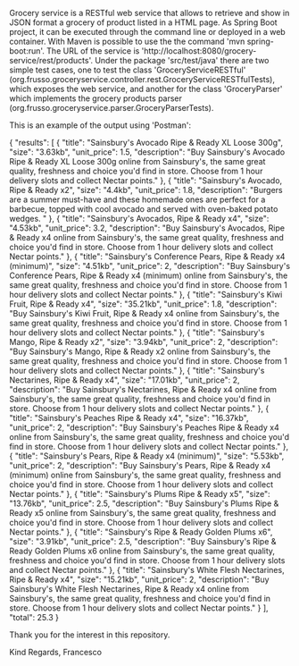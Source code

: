 Grocery service is a RESTful web service that allows to retrieve and show in JSON format a
grocery of product listed in a HTML page. As Spring Boot project, it can be executed through the command line or deployed in a web container. With Maven is possible to use the the command 'mvn spring-boot:run'. The URL of the service is 'http://localhost:8080/grocery-service/rest/products'.
Under the package 'src/test/java' there are two simple test cases, one to test the class 'GroceryServiceRESTful' (org.frusso.groceryservice.controller.rest.GroceryServiceRESTfulTests), which exposes the web service, and another for the class 'GroceryParser' which implements the grocery products parser (org.frusso.groceryservice.parser.GroceryParserTests).

This is an example of the output using 'Postman':

{
  "results": [
    {
      "title": "Sainsbury's Avocado Ripe & Ready XL Loose 300g",
      "size": "3.63kb",
      "unit_price": 1.5,
      "description": "Buy Sainsbury's Avocado Ripe & Ready XL Loose 300g online from Sainsbury's, the same great quality, freshness and choice you'd find in store. Choose from 1 hour delivery slots and collect Nectar points."
    },
    {
      "title": "Sainsbury's Avocado, Ripe & Ready x2",
      "size": "4.4kb",
      "unit_price": 1.8,
      "description": "Burgers are a summer must-have and these homemade ones are perfect for a barbecue, topped with cool avocado and served with oven-baked potato wedges. "
    },
    {
      "title": "Sainsbury's Avocados, Ripe & Ready x4",
      "size": "4.53kb",
      "unit_price": 3.2,
      "description": "Buy Sainsbury's Avocados, Ripe & Ready x4 online from Sainsbury's, the same great quality, freshness and choice you'd find in store. Choose from 1 hour delivery slots and collect Nectar points."
    },
    {
      "title": "Sainsbury's Conference Pears, Ripe & Ready x4 (minimum)",
      "size": "4.51kb",
      "unit_price": 2,
      "description": "Buy Sainsbury's Conference Pears, Ripe & Ready x4 (minimum) online from Sainsbury's, the same great quality, freshness and choice you'd find in store. Choose from 1 hour delivery slots and collect Nectar points."
    },
    {
      "title": "Sainsbury's Kiwi Fruit, Ripe & Ready x4",
      "size": "35.21kb",
      "unit_price": 1.8,
      "description": "Buy Sainsbury's Kiwi Fruit, Ripe & Ready x4 online from Sainsbury's, the same great quality, freshness and choice you'd find in store. Choose from 1 hour delivery slots and collect Nectar points."
    },
    {
      "title": "Sainsbury's Mango, Ripe & Ready x2",
      "size": "3.94kb",
      "unit_price": 2,
      "description": "Buy Sainsbury's Mango, Ripe & Ready x2 online from Sainsbury's, the same great quality, freshness and choice you'd find in store. Choose from 1 hour delivery slots and collect Nectar points."
    },
    {
      "title": "Sainsbury's Nectarines, Ripe & Ready x4",
      "size": "17.01kb",
      "unit_price": 2,
      "description": "Buy Sainsbury's Nectarines, Ripe & Ready x4 online from Sainsbury's, the same great quality, freshness and choice you'd find in store. Choose from 1 hour delivery slots and collect Nectar points."
    },
    {
      "title": "Sainsbury's Peaches Ripe & Ready x4",
      "size": "16.37kb",
      "unit_price": 2,
      "description": "Buy Sainsbury's Peaches Ripe & Ready x4 online from Sainsbury's, the same great quality, freshness and choice you'd find in store. Choose from 1 hour delivery slots and collect Nectar points."
    },
    {
      "title": "Sainsbury's Pears, Ripe & Ready x4 (minimum)",
      "size": "5.53kb",
      "unit_price": 2,
      "description": "Buy Sainsbury's Pears, Ripe & Ready x4 (minimum) online from Sainsbury's, the same great quality, freshness and choice you'd find in store. Choose from 1 hour delivery slots and collect Nectar points."
    },
    {
      "title": "Sainsbury's Plums Ripe & Ready x5",
      "size": "13.76kb",
      "unit_price": 2.5,
      "description": "Buy Sainsbury's Plums Ripe & Ready x5 online from Sainsbury's, the same great quality, freshness and choice you'd find in store. Choose from 1 hour delivery slots and collect Nectar points."
    },
    {
      "title": "Sainsbury's Ripe & Ready Golden Plums x6",
      "size": "3.91kb",
      "unit_price": 2.5,
      "description": "Buy Sainsbury's Ripe & Ready Golden Plums x6 online from Sainsbury's, the same great quality, freshness and choice you'd find in store. Choose from 1 hour delivery slots and collect Nectar points."
    },
    {
      "title": "Sainsbury's White Flesh Nectarines, Ripe & Ready x4",
      "size": "15.21kb",
      "unit_price": 2,
      "description": "Buy Sainsbury's White Flesh Nectarines, Ripe & Ready x4 online from Sainsbury's, the same great quality, freshness and choice you'd find in store. Choose from 1 hour delivery slots and collect Nectar points."
    }
  ],
  "total": 25.3
}

Thank you for the interest in this repository.

Kind Regards,
Francesco